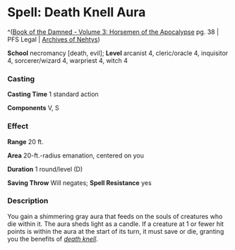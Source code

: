 # Spell: Death Knell Aura

^([Book of the Damned - Volume 3: Horsemen of the Apocalypse][ss-death-knell-aura] pg. 38 | PFS Legal | [Archives of Nehtys][sn-death-knell-aura])

**School** necromancy [death, evil]; **Level** arcanist 4, cleric/oracle 4, inquisitor 4, sorcerer/wizard 4, warpriest 4, witch 4

### Casting

**Casting Time** 1 standard action  

**Components** V, S

### Effect

**Range** 20 ft.  

**Area** 20-ft.-radius emanation, centered on you  

**Duration** 1 round/level (D)  

**Saving Throw** Will negates; **Spell Resistance** yes

### Description

You gain a shimmering gray aura that feeds on the souls of creatures who die within it. The aura sheds light as a candle. If a creature at 1 or fewer hit points is within the aura at the start of its turn, it must save or die, granting you the benefits of _[death knell]_.

[ss-death-knell-aura]: http://paizo.com/products/btpy8odg
[sn-death-knell-aura]: http://www.archivesofnethys.com/SpellDisplay.aspx?ItemName=Death%20Knell%20Aura
[death knell]: http://www.archivesofnethys.com/SpellDisplay.aspx?ItemName=death%20knell